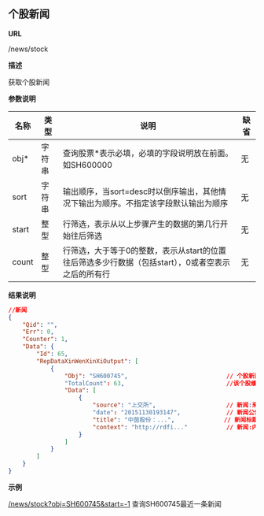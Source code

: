 
## 个股新闻

**URL**

/news/stock

**描述**

获取个股新闻

**参数说明**


|名称|类型|说明|缺省|
| -------- | -------- | -------- | -------- |
|obj\*|字符串|查询股票\*表示必填，必填的字段说明放在前面。如SH600000|无|
|sort|字符串|输出顺序，当sort=desc时以倒序输出，其他情况下输出为顺序。不指定该字段默认输出为顺序|无|
|start|整型|行筛选，表示从以上步骤产生的数据的第几行开始往后筛选|无|
|count|整型|行筛选，大于等于0的整数，表示从start的位置往后筛选多少行数据（包括start），0或者空表示之后的所有行|无|

**结果说明**

```json
//新闻
{
    "Qid": "",
    "Err": 0,
    "Counter": 1,
    "Data": {
        "Id": 65,
        "RepDataXinWenXinXiOutput": [
            {
                "Obj": "SH600745",                            // 个股新闻公告:股票代码
                "TotalCount": 63,                             //该个股缓存新闻总数量
                "Data": [
                    {
                        "source": "上交所",                    // 新闻:来源
                        "date": "20151130193147",             // 新闻公告日期
                        "title": "中茵股份：...",              // 新闻标题
                        "context": "http://rdfi..."           // 新闻:内容压缩文件下载url
                    }
                ]
            }
        ]
    }
}
```

**示例**

[/news/stock?obj=SH600745&start=-1]($APIHOST$/news/stock?obj=SH600745&start=-1)
查询SH600745最近一条新闻

